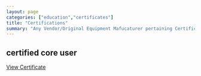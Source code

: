 ```yaml
---
layout: page
categories: ["education","certificates"]
title: "Certifications"
summary: "Any Vendor/Original Equipment Mafucaturer pertaining Certifications"
---
```


certified core user
-------------------

[View Certificate](https://project-odyssey.s3.us-east-2.amazonaws.com/Odyssey-Resources/Certificates/Splunk/EF072DD9F450528B28C950B567E54400.pdf)
